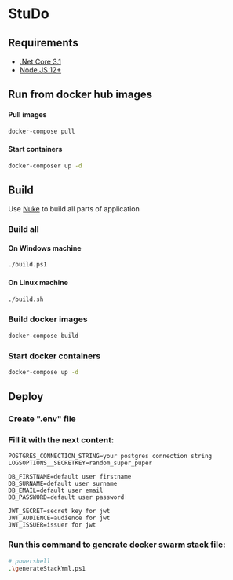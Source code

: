 # StuDo

## Requirements

* [.Net Core 3.1](https://dotnet.microsoft.com/download)
* [Node.JS 12+](https://nodejs.org/en/)

## Run from docker hub images

#### Pull images
```bash
docker-compose pull
```

#### Start containers
```bash
docker-composer up -d
```

## Build

Use [Nuke](https://nuke.build/) to build all parts of application

### Build all
#### On Windows machine
```bash
./build.ps1
```
#### On Linux machine
```bash
./build.sh
```

### Build docker images
```bash
docker-compose build
```

### Start docker containers
```bash
docker-compose up -d
```

## Deploy

### Create ".env" file
### Fill it with the next content:
```env
POSTGRES_CONNECTION_STRING=your postgres connection string
LOGSOPTIONS__SECRETKEY=random_super_puper

DB_FIRSTNAME=default user firstname
DB_SURNAME=default user surname
DB_EMAIL=default user email
DB_PASSWORD=default user password

JWT_SECRET=secret key for jwt
JWT_AUDIENCE=audience for jwt
JWT_ISSUER=issuer for jwt
```

### Run this command to generate docker swarm stack file:
```bash
# powershell
.\generateStackYml.ps1
```
